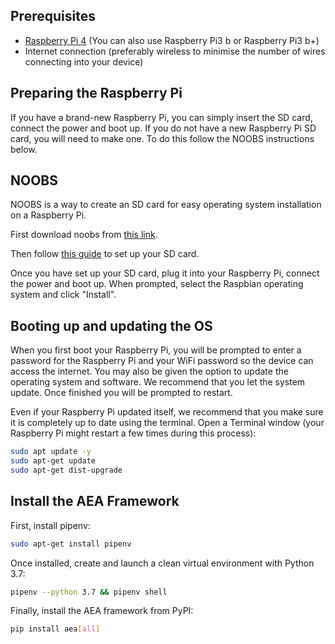 ## Prerequisites

* <a href="https://thepihut.com/products/raspberry-pi-4-model-b?gclid=EAIaIQobChMImcuwvcfh4wIVirHtCh3szg2EEAAYASAAEgJQ_fD_BwE" target="_blank">Raspberry Pi 4</a> (You can also use Raspberry Pi3 b or Raspberry Pi3 b+)
* Internet connection (preferably wireless to minimise the number of wires connecting into your device)

## Preparing the Raspberry Pi

If you have a brand-new Raspberry Pi, you can simply insert the SD card, connect the power and boot up.
If you do not have a new Raspberry Pi SD card, you will need to make one. To do this follow the NOOBS instructions below.

## NOOBS

NOOBS is a way to create an SD card for easy operating system installation on a Raspberry Pi. 

First download noobs from <a href="https://www.raspberrypi.org/software/" target="_blank">this link</a>.

Then follow <a href="https://projects.raspberrypi.org/en/projects/raspberry-pi-setting-up" target="_blank">this guide</a> to set up your SD card.

Once you have set up your SD card, plug it into your Raspberry Pi, connect the power and boot up. When prompted, select the Raspbian operating system and click "Install".

## Booting up and updating the OS

When you first boot your Raspberry Pi, you will be prompted to enter a password for the Raspberry Pi and your WiFi password so the device can access the internet. You may also be given the option to update the operating system and software. We recommend that you let the system update. Once finished you will be prompted to restart.

Even if your Raspberry Pi updated itself, we recommend that you make sure it is completely up to date using the terminal. Open a Terminal window (your Raspberry Pi might restart a few times during this process):

``` bash
sudo apt update -y 
sudo apt-get update
sudo apt-get dist-upgrade 
```

## Install the AEA Framework

First, install pipenv: 

``` bash
sudo apt-get install pipenv
```

Once installed, create and launch a clean virtual environment with Python 3.7:

``` bash
pipenv --python 3.7 && pipenv shell
```

Finally, install the AEA framework from PyPI:

``` bash
pip install aea[all]
```

